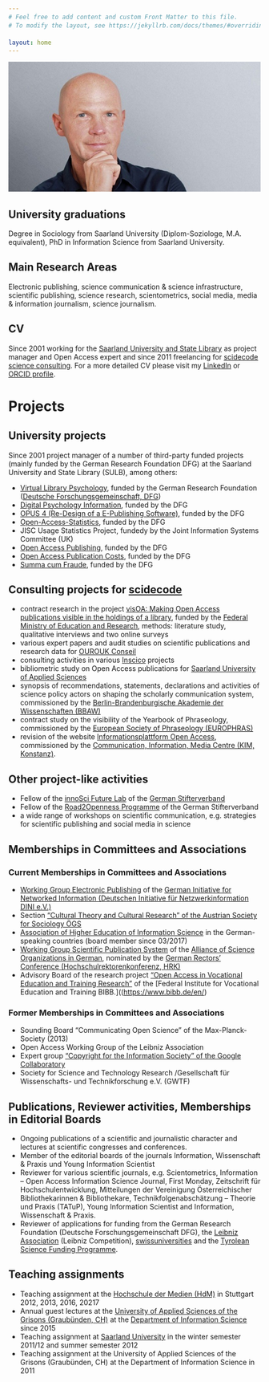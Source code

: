 ```yaml
---
# Feel free to add content and custom Front Matter to this file.
# To modify the layout, see https://jekyllrb.com/docs/themes/#overriding-theme-defaults

layout: home
---
```


![Ulrich Herb](/assets/images/Ulrich_Herb.jpg) 

## University graduations

Degree in Sociology from Saarland University (Diplom-Soziologe, M.A. equivalent), PhD in Information Science from Saarland University.

## Main Research Areas

Electronic publishing, science communication & science infrastructure, scientific publishing, science research, scientometrics, social media, media & information journalism, science journalism.

## CV

Since 2001 working for the [Saarland University and State Library](https://www.sulb.uni-saarland.de) as project manager and Open Access expert and since 2011 freelancing for [scidecode science consulting](https://scidecode.com). For a more detailed CV please visit my [LinkedIn](https://de.linkedin.com/in/ulrichherb) or [ORCID profile](https://orcid.org/0000-0002-3500-3119).

# Projects
## University projects

Since 2001 project manager of a number of third-party funded projects (mainly funded by the German Research Foundation DFG) at the Saarland University and State Library (SULB), among others:

- [Virtual Library Psychology](https://web.archive.org/web/20020601064213/http://fips.sulb.uni-saarland.de/), funded by the German Research Foundation ([Deutsche Forschungsgemeinschaft, DFG](https://dfg.de))
- [Digital Psychology Information](https://publikationen.sulb.uni-saarland.de/handle/20.500.11880/23727), funded by the DFG
- [OPUS 4 (Re-Design of a E-Publishing Software)](https://gepris.dfg.de/gepris/projekt/66884780), funded by the DFG
- [Open-Access-Statistics](https://dini.de/dienste-projekte/projekte/oa-statistik/), funded by the DFG
- JISC Usage Statistics Project, fundedy by the Joint Information Systems Committee (UK)
- [Open Access Publishing](https://gepris.dfg.de/gepris/projekt/413932926), funded by the DFG
- [Open Access Publication Costs](https://gepris.dfg.de/gepris/projekt/491059503), funded by the DFG
- [Summa cum Fraude](https://gepris.dfg.de/gepris/projekt/430681129), funded by the DFG

## Consulting projects for [scidecode](https://scidecode.com)
- contract research in the project [visOA: Making Open Access publications visible in the holdings of a library](https://visoa.leibniz-inm.de/), funded by the [Federal Ministry of Education and Research](https://www.bmbf.de/), methods: literature study, qualitative interviews and two online surveys
- various expert papers and audit studies on scientific publications and research data for [OUROUK Conseil](https://www.ourouk.fr/)
- consulting activities in various [Inscico](http://www.inscico.eu/) projects 
- bibliometric study on Open Access publications for [Saarland University of Applied Sciences](https://www.htwsaar.de/)
- synopsis of recommendations, statements, declarations and activities of science policy actors on shaping the scholarly communication system, commissioned by the [Berlin-Brandenburgische Akademie der Wissenschaften (BBAW)](https://www.bbaw.de/en/)
- contract study on the visibility of the Yearbook of Phraseology, commissioned by the [European Society of Phraseology (EUROPHRAS)](http://www.europhras.org/de/)
- revision of the website [Informationsplattform Open Access](https://open-access.net/), commissioned by the [Communication, Information, Media Centre (KIM, Konstanz)](https://www.kim.uni-konstanz.de/en/).

## Other project-like activities
- Fellow of the [innoSci Future Lab](https://innosci.de/programme/innosci-future-lab/) of the [German Stifterverband](https://www.stifterverband.org/ausschreibungen)
- Fellow of the [Road2Openness Programme](https://innosci.de/programme/road2openness/) of the German Stifterverband
- a wide range of workshops on scientific communication, e.g. strategies for scientific publishing and social media in science

## Memberships in Committees and Associations

### Current Memberships in Committees and Associations

- [Working Group Electronic Publishing](https://dini.de/ag/e-pub/) of the [German Initiative for Networked Information (Deutschen Initiative für Netzwerkinformation DINI e.V.)](https://dini.de/)
- Section [“Cultural Theory and Cultural Research” of the Austrian Society for Sociology ÖGS](http://www.iwp.jku.at/kulturtheorie/)
- [Association of Higher Education of Information Science](http://www.informationswissenschaft.org/) in the German-speaking countries (board member since 03/2017)
- [Working Group Scientific Publication System](https://www.allianzinitiative.de/fields-of-action-projects/scientific-publication-system/?lang=en) of the [Alliance of Science Organizations in German](https://www.allianzinitiative.de/?lang=en), nominated by the [German Rectors’ Conference (Hochschulrektorenkonferenz, HRK)](https://www.hrk.de/home/)
- Advisory Board of the research project [“Open Access in Vocational Education and Training Research”](https://www.bibb.de/de/35836.php) of the [Federal Institute for Vocational Education and Training BIBB.]((https://www.bibb.de/en/)

### Former Memberships in Committees and Associations

- Sounding Board “Communicating Open Science” of the Max-Planck-Society (2013)
- Open Access Working Group of the Leibniz Association
- Expert group [“Copyright for the Information Society” of the Google Collaboratory](https://www.collaboratory.de/w/Initiative_Urheberrecht_f%C3%BCr_die_Informationsgesellschaft)
- Society for Science and Technology Research /Gesellschaft für Wissenschafts- und Technikforschung e.V. (GWTF)

## Publications, Reviewer activities, Memberships in Editorial Boards

- Ongoing publications of a scientific and journalistic character and lectures at scientific congresses and conferences.
- Member of the editorial boards of the journals Information, Wissenschaft & Praxis und Young Information Scientist
- Reviewer for various scientific journals, e.g. Scientometrics,  Information – Open Access Information Science Journal, First Monday, Zeitschrift für Hochschulentwicklung, Mitteilungen der Vereinigung Österreichischer Bibliothekarinnen & Bibliothekare, Technikfolgenabschätzung – Theorie und Praxis (TATuP), Young Information Scientist and Information, Wissenschaft & Praxis.
- Reviewer of applications for funding from the German Research Foundation (Deutsche Forschungsgemeinschaft DFG), the [Leibniz Association](https://www.leibniz-gemeinschaft.de/en/) (Leibniz Competition), [swissuniversities](https://www.swissuniversities.ch/) and the [Tyrolean Science Funding Programme](https://www.tirol.gv.at/arbeit-wirtschaft/wirtschaft-und-arbeit/foerderungen/wissenschaftsfoerderung/die-tiroler-wissenschaftsfoerderung-twf/).


## Teaching assignments

- Teaching assignment at the [Hochschule der Medien (HdM)](https://www.hdm-stuttgart.de/en) in Stuttgart 2012, 2013, 2016, 20217
- Annual guest lectures at the [University of Applied Sciences of the Grisons (Graubünden, CH)](https://www.fhgr.ch/en/) at the [Department of Information Science](https://www.fhgr.ch/en/uas-grisons/angewandte-zukunftstechnologien/swiss-institute-for-information-science-sii/) since 2015
- Teaching assignment at [Saarland University](https://uni-saarland.de) in the winter semester 2011/12 and summer semester 2012
- Teaching assignment at the University of Applied Sciences of the Grisons (Graubünden, CH) at the Department of Information Science in 2011
